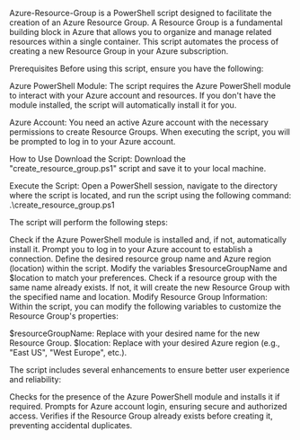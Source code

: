 Azure-Resource-Group is a PowerShell script designed to facilitate the creation of an Azure Resource Group. A Resource Group is a fundamental building block in Azure that allows you to organize and manage related resources within a single container. This script automates the process of creating a new Resource Group in your Azure subscription.

Prerequisites
Before using this script, ensure you have the following:

Azure PowerShell Module: The script requires the Azure PowerShell module to interact with your Azure account and resources. If you don't have the module installed, the script will automatically install it for you.

Azure Account: You need an active Azure account with the necessary permissions to create Resource Groups. When executing the script, you will be prompted to log in to your Azure account.

How to Use
Download the Script: Download the "create_resource_group.ps1" script and save it to your local machine.

Execute the Script: Open a PowerShell session, navigate to the directory where the script is located, and run the script using the following command:
.\create_resource_group.ps1


The script will perform the following steps:

Check if the Azure PowerShell module is installed and, if not, automatically install it.
Prompt you to log in to your Azure account to establish a connection.
Define the desired resource group name and Azure region (location) within the script. Modify the variables $resourceGroupName and $location to match your preferences.
Check if a resource group with the same name already exists. If not, it will create the new Resource Group with the specified name and location.
Modify Resource Group Information: Within the script, you can modify the following variables to customize the Resource Group's properties:

$resourceGroupName: Replace with your desired name for the new Resource Group.
$location: Replace with your desired Azure region (e.g., "East US", "West Europe", etc.).

The script includes several enhancements to ensure better user experience and reliability:

Checks for the presence of the Azure PowerShell module and installs it if required.
Prompts for Azure account login, ensuring secure and authorized access.
Verifies if the Resource Group already exists before creating it, preventing accidental duplicates.
